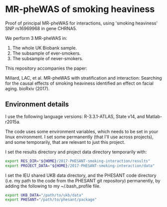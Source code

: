 
# MR-pheWAS of smoking heaviness

Proof of principal MR-pheWAS for interactions, using 'smoking heaviness' SNP rs16969968 in gene CHRNA5.

We perform 3 MR-pheWAS in:

1. The whole UK Biobank sample.
2. The subsample of ever-smokers.
3. The subsample of never-smokers.


This repository accompanies the paper:

Millard, LAC, et al. MR-pheWAS with stratification and interaction: Searching for the causal effects of smoking heaviness identified an effect on facial aging. bioRxiv (2017).

## Environment details

I use the following language versions: R-3.3.1-ATLAS, State v14, and Matlab-r2015a.

The code uses some environment variables, which needs to be set in your linux environment. I set some permanently (that I'll use across projects), and some temporarily, that are relevant to just this project.

I set the results directory and project data directory temporarily with:

```bash
export RES_DIR="${HOME}/2017-PHESANT-smoking-interaction/results"
export PROJECT_DATA="${HOME}/2017-PHESANT-smoking-interaction/data"
```

I set the IEU shared UKB data directory, and the PHESANT code directory (i.e. my path to the code from the PHESANT git repository) permanently, by adding the following to my ~/.bash_profile file.

```bash
export UKB_DATA="/path/to/ukb/data"
export PHESANT="/path/to/phesant/package"
```


